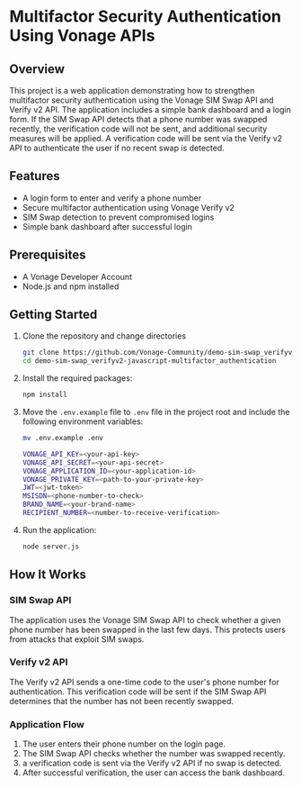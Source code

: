 # Multifactor Security Authentication Using Vonage APIs

## Overview

This project is a web application demonstrating how to strengthen multifactor security authentication using the Vonage SIM Swap API and Verify v2 API. The application includes a simple bank dashboard and a login form. If the SIM Swap API detects that a phone number was swapped recently, the verification code will not be sent, and additional security measures will be applied. A verification code will be sent via the Verify v2 API to authenticate the user if no recent swap is detected.

## Features

- A login form to enter and verify a phone number
- Secure multifactor authentication using Vonage Verify v2
- SIM Swap detection to prevent compromised logins
- Simple bank dashboard after successful login

## Prerequisites

- A Vonage Developer Account
- Node.js and npm installed

## Getting Started

1. Clone the repository and change directories
   ```bash
   git clone https://github.com/Vonage-Community/demo-sim-swap_verifyv2-javascript-multifactor_authentication.git
   cd demo-sim-swap_verifyv2-javascript-multifactor_authentication
   ```
2. Install the required packages:
   ```bash
   npm install
   ```

3. Move the `.env.example` file to `.env` file in the project root and include the following environment variables:
   ```bash
   mv .env.example .env
   ```
   ```bash
   VONAGE_API_KEY=<your-api-key>
   VONAGE_API_SECRET=<your-api-secret>
   VONAGE_APPLICATION_ID=<your-application-id>
   VONAGE_PRIVATE_KEY=<path-to-your-private-key>
   JWT=<jwt-token>
   MSISDN=<phone-number-to-check>
   BRAND_NAME=<your-brand-name>
   RECIPIENT_NUMBER=<number-to-receive-verification>
   ```

5. Run the application:
   ```bash
   node server.js
   ```

## How It Works

### SIM Swap API

The application uses the Vonage SIM Swap API to check whether a given phone number has been swapped in the last few days. This protects users from attacks that exploit SIM swaps.

### Verify v2 API

The Verify v2 API sends a one-time code to the user's phone number for authentication. This verification code will be sent if the SIM Swap API determines that the number has not been recently swapped.

### Application Flow

1. The user enters their phone number on the login page.
2. The SIM Swap API checks whether the number was swapped recently.
3. a verification code is sent via the Verify v2 API if no swap is detected.
4. After successful verification, the user can access the bank dashboard.
